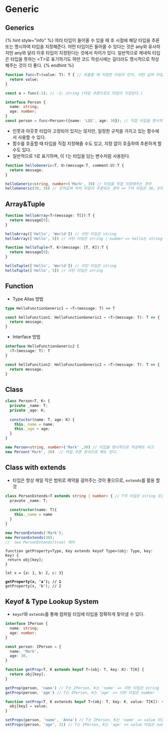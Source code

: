 # Generic

## Generics

{% hint style="info" %}
여러 타입이 들어올 수 있을 때 호 시점에 해당 타입을 추론 또는 명시하여 타입을 지정해준다. 어떤 타입이든 들어올 수 있다는 것은 any와 유사하지만 any와 달리 이후 타입이 지정된다는 것에서 차이가 있다. 일반적으로 제네릭 타입은 타입을 뜻하는 \<T>로 표기하기도 하만 코드 작성시에는 길더라도 명시적으로 작성해주는 것이 더 좋다.&#x20;
{% endhint %}

```typescript
function func<T>(value: T): T { // 호출할 때 지정한 타입이 인자, 리턴 값의 타입이 된다는 
  return value;
}

const a = func(-1); // -1: string (타입 추론으로도 타입이 지정된다.)

interface Person {
  name: string;
  age: number;
}
const person = func<Person>({name: 'LEE', age: 30}); // 직접 타입을 명시적으로 작성할 수도 있다.
```

* 인풋과 아웃풋 타입이 고정되어 있지는 않지만, 일정한 규칙을 가지고 있는 함수에서 사용할 수 있다.
* 함수를 호출할 때 타입을 직접 지정해줄 수도 있고, 지정 없이 호출하여 추론하게 할 수도 있다.
* 일반적으로 `T`로 표기하며, 이 `T`는 타입을 담는 변수처럼 사용된다.

```typescript
function helloGeneric<T, U>(message:T, comment:U):T {
  return message;
}

helloGeneric<string, number>('Mark', 30) // 타입을 직접 지정해주는 경우
helloGeneric(30, 36) // 인자값에 따라 타입이 추론되는 경우 => T의 타입은 36, U의 타입은 39가 된다.
```

## Array\&Tuple

```typescript
function helloArray<T>(message: T[]):T {
  return message[0];
}

helloArray(['Hello', 'World']) // 리턴 타입은 string
helloArray(['Hello', 5]) // 리턴 타입은 string | number => hello는 string이기 때문에 기대한 타입과 다름 
```

```typescript
function helloTuple<T, K>(message: [T, K]):T {
  return message[0];
}

helloTuple(['Hello', 'World']) // 리턴 타입은 string
helloTuple(['Hello', 5]) // 리턴 타입은 string
```

## Function

* Type Alias 방법

```typescript
type HelloFunctionGeneric1 = <T>(message: T) => T  

const helloFunction1: HelloFunctionGeneric1 = <T>(message: T): T => {
  return message;
}
```

* Interface 방법

```typescript
interface HelloFunctionGeneric2 {
  <T>(message: T): T
}

const helloFunction2: HelloFunctionGeneric2 = <T>(message: T): T => {
  return message;
}
```

## Class

```typescript
class Person<T, K> {
  private _name: T;
  private _age: K;
  
  constuctor(name: T, age: K) {
    this._name = name;
    this._age = age;
  }
}

new Person<string, number>('Mark' ,30) // 타입을 명시적으로 작성해도 되고
new Person('Mark', 30)  // 타입 추론 방식으로 해도 된다.
```

## Class with extends

* 타입은 항상 제일 작은 범위로 제약을 걸어주는 것이 좋으므로, `extends`를 활용 할 것

```typescript
class PersonExtends<T extends string | number> { // T의 타입은 string 또는 number만 가능
  pravate _name: T;
  
  constructor(name: T){
    this._name = name
  }
}

new PersonExtends('Mark');
new PersonExtends(30);
//  new PersonExtends(true) 에러
```



<pre class="language-typescript"><code class="lang-typescript">function getProperty&#x3C;Type, Key extends keyof Type>(obj: Type, key: Key) {
 return obj[key];
}

let x = {a: 1, b: 2, c: 3}

<strong>getProperty(x, 'a'); // 1
</strong>getProperty(x, 'b'); // 2</code></pre>

## &#x20;Keyof & Type Lookup System

* `keyof`와 `extends`를 통해 컴파일 타임에 타입을 정확하게 찾아낼 수 있다.

```typescript
interface IPerson {
  name: string;
  age: number;
}

const person: IPerson = {
  name: 'Mark',
  age: 30,
} 
```

```typescript
function getProp<T, K extends keyof T>(obj: T, key: K): T[K] {
  return obj[key];
}

getProp(person, 'name') // T는 IPerson, K는 'name' => 리턴 타입은 string
getProp(person, 'age') // T는 IPerson, K는 'age' => 리턴 타입은 number 
```

```typescript
function setProp<T, K extensds keyof T>(obj: T, key: K, value: T[K]): void {
  obj[key] = value;
}

setProps(person, 'name', 'Anna') // T는 IPerson, K는 'name' => value 타입은 string
setProps(person, 'age', 31) // T는 IPerson, K는 'age' => value 타입은 number
```
